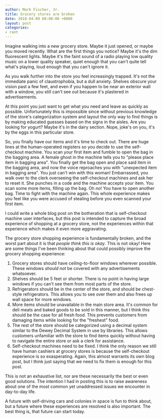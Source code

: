 ```yaml
---
author: Mark Fischer, Jr.
title: Grocery stores are broken
date: 2018-04-09 00:00:00 +0000
layout: post
categories:
- rant
---
```

Imagine walking into a new grocery store. Maybe it just opened, or maybe you moved recently. What are the first things you notice? Maybe it's the dim fluorescent lights. Maybe it's the faint sound of a radio playing low quality music on a lower quality speaker, quiet enough that you can't quite tell what's playing, loud enough that you can't ignore it.

As you walk further into the store you feel increasingly trapped. It's not the immediate panic of claustrophobia, but a dull anxiety. Shelves obscure your vision past a few feet, and even if you happen to be near an exterior wall with a window, you still can't see out because it's plastered in advertisements.

At this point you just want to get what you need and leave as quickly as possible. Unfortunately this is impossible since without previous knowledge of the store's categorization system and layout the only way to find things is by making educated guesses based on the signs in the aisles. Are you looking for yogurt? Maybe it's in the dairy section. Nope, joke's on you, it's by the eggs in this particular store.

So, you finally have our items and it's time to check out. There are huge lines at the human-operated registers so you decide to use the self-checkout machine. You scan your first item and fumble to open the bag in the bagging area. A female ghost in the machine tells you to "please place item in bagging area". You finally get the bag open and place said item in the bagging area, and now the voice reproaches you with "unexpected item in bagging area". You just can't win with this woman! Embarrassed, you walk over to the clerk overseeing the self-checkout machines and ask her to reset it. She punches in a code and the machine accepts your item. You scan some more items, filling up the bag. Oh _no_! You have to open another bag. Time to fight with the machine again. This whole experience makes you feel like you were accused of stealing before you even scanned your first item.

I could write a whole blog post on the botheration that is self-checkout machine user interfaces, but this post is intended to capture the broad experience of shopping at a grocery store, not the experiences within that experience which makes it even more aggravating.

The grocery store shopping experience is fundamentally broken, and the worst part about it is that _people think this is okay_. This is not okay! Here are some things I've been thinking about that could possibly improve the grocery shopping experience:

1. Grocery stores should have ceiling-to-floor windows wherever possible. These windows _should not_ be covered with any advertisements whatsoever.
2. Shelves should be 5 feet or shorter. There is no point in having large windows if you can't see them from most parts of the store.
3. Refrigerators should be in the center of the store, and should be chest-style refrigerators. This allows you to see over them and also frees up wall space for more windows.
4. More items should be unavailable in the main store area. It's common for deli meats and baked goods to be sold in this manner, but I think this should be the case for all fresh food. This prevents customers from damaging items while looking for the "freshest" food.
5. The rest of the store should be categorized using a decimal system similar to the Dewey Decimal System in use by libraries. This allows customers unfamiliar with the store to find items quickly without having to navigate the entire store or ask a clerk for assistance.
6. Self-checkout machines need to be fixed. I think the only reason we still have human cashiers at grocery stores is because the self-checkout experience is so exasperating. Again, this almost warrants its own blog post, but I think just saying that we need to fix them is enough for this post.

This is not an exhaustive list, nor are these necessarily the best or even good solutions. The intention I had in posting this is to raise awareness about one of the most common yet unaddressed issues we encounter in day-to-day life.

A future with self-driving cars and colonies in space is fun to think about, but a future where these experiences are resolved is also important. The best thing is, that future can start today.